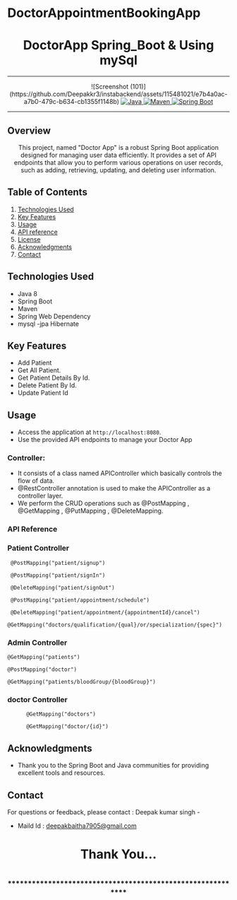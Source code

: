 # DoctorAppointmentBookingApp
# <h1 align = "center">DoctorApp Spring_Boot & Using  mySql</h1>
___ 
<p align="center">
    ![Screenshot (101)](https://github.com/Deepakkr3/instabackend/assets/115481021/e7b4a0ac-a7b0-479c-b634-cb1355f1148b)
<a href="Java url">
    <img alt="Java" src="https://img.shields.io/badge/Java->=8-darkblue.svg" />
</a>
<a href="Maven url" >
    <img alt="Maven" src="https://img.shields.io/badge/maven-3.1.3-brightgreen.svg" />
</a>
<a href="Spring Boot url" >
    <img alt="Spring Boot" src="https://img.shields.io/badge/Spring Boot-3.0.6-brightgreen.svg" />
</a>
</p>

---

<p align="left">

<!-- Project Description -->
## Overview
<p align="center">This project, named "Doctor App" is a robust Spring Boot application designed for managing user data efficiently. It provides a set of API endpoints that allow you to perform various operations on user records, such as adding, retrieving, updating, and deleting user information. 
</p>

<!-- Table of Contents -->
## Table of Contents
1. [Technologies Used](#technologies-used)
2. [Key Features](#key-features)
3. [Usage](#usage)
4. [API reference](#api-reference)
5. [License](#license)
6. [Acknowledgments](#acknowledgments)
7. [Contact](#contact)

<!-- Technologies Used -->
## Technologies Used
- Java 8
- Spring Boot
- Maven
- Spring Web Dependency
- mysql
-jpa Hibernate





<!-- Key Features -->
## Key Features
- Add Patient
- Get All Patient.
- Get Patient Details By Id.
- Delete Patient By Id.
- Update Patient Id

<!-- Usage -->
## Usage
- Access the application at `http://localhost:8080`.
- Use the provided API endpoints to manage your Doctor App

### Controller:
- It consists of a class named APIController which basically controls the flow of data.
- @RestController annotation is used to make the APIController as a controller layer.
- We perform the CRUD operations such as @PostMapping , @GetMapping , @PutMapping , @DeleteMapping.

### API Reference

### Patient Controller
     @PostMapping("patient/signup")

     @PostMapping("patient/signIn")

     @DeleteMapping("patient/signOut")

     @PostMapping("patient/appointment/schedule")

     @DeleteMapping("patient/appointment/{appointmentId}/cancel")

    @GetMapping("doctors/qualification/{qual}/or/specialization/{spec}")

### Admin Controller
      
    @GetMapping("patients")

    @PostMapping("doctor")

    @GetMapping("patients/bloodGroup/{bloodGroup}")


### doctor Controller

          @GetMapping("doctors")

          @GetMapping("doctor/{id}")

     

 <!-- Acknowledgments -->
## Acknowledgments
- Thank you to the Spring Boot and Java communities for providing excellent tools and resources.

<!-- Contact -->
## Contact
For questions or feedback, please contact : Deepak kumar singh   -
- Maild Id : deepakbaitha7905@gmail.com

<h1 align="center">Thank You...<h1>
<h3 align = "center"> ***********************************************************<h3>
